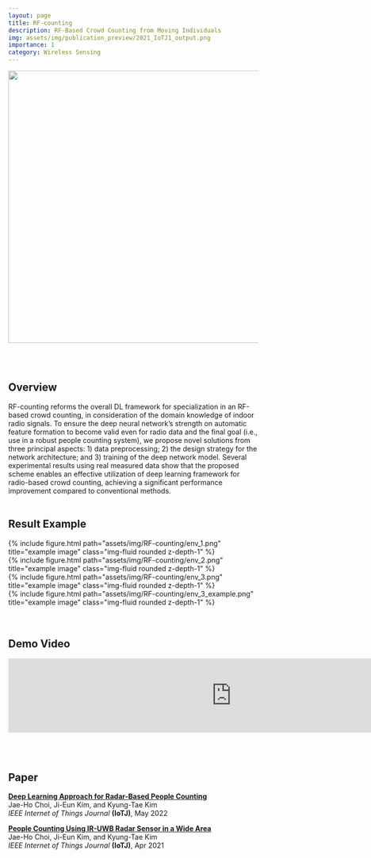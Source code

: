 ```yaml
---
layout: page
title: RF-counting
description: RF-Based Crowd Counting from Moving Individuals
img: assets/img/publication_preview/2021_IoTJ1_output.png
importance: 1
category: Wireless Sensing
---
```

<p align="center"><img src="https://jhchoi93.github.io/assets/img/publication_preview/2020_RadarConf_overall.png" width="550px"/></p>
<br><br>

## Overview
RF-counting reforms the overall DL framework for specialization in an RF-based crowd counting, in consideration of the domain knowledge of indoor radio signals. To ensure the deep neural network’s strength on automatic feature formation to become valid even for radio data and the final goal (i.e., use in a robust people counting system), we propose novel solutions from three principal aspects: 1) data preprocessing; 2) the design strategy for the network architecture; and 3) training of the deep network model. Several experimental results using real measured data show that the proposed scheme enables an effective utilization of deep learning framework for radio-based crowd counting, achieving a significant performance improvement compared to conventional methods.
<br><br>

## Result Example
<div class="row">
    <div class="col-sm mt-3 mt-md-0">
        {% include figure.html path="assets/img/RF-counting/env_1.png" title="example image" class="img-fluid rounded z-depth-1" %}
    </div>
    <div class="col-sm mt-3 mt-md-0">
        {% include figure.html path="assets/img/RF-counting/env_2.png" title="example image" class="img-fluid rounded z-depth-1" %}
    </div>
</div>
<div class="row justify-content-sm-center">
    <div class="col-sm-8 mt-3 mt-md-0">
        {% include figure.html path="assets/img/RF-counting/env_3.png" title="example image" class="img-fluid rounded z-depth-1" %}
    </div>
    <div class="col-sm-4 mt-3 mt-md-0">
        {% include figure.html path="assets/img/RF-counting/env_3_example.png" title="example image" class="img-fluid rounded z-depth-1" %}
    </div>
</div>
<br><br>

## Demo Video
<p align="center"><iframe width="900px" src="https://www.youtube.com/embed/SRfiu0eAav8" title="Radar-based people counting" frameborder="0" allow="accelerometer; autoplay; clipboard-write; encrypted-media; gyroscope; picture-in-picture" allowfullscreen></iframe></p>
<br><br>

## Paper
[**Deep Learning Approach for Radar-Based People Counting**](https://jhchoi93.github.io/assets/pdf/2022_IoTJ_RPC2_main.pdf)  
Jae-Ho Choi, Ji-Eun Kim, and Kyung-Tae Kim  
*IEEE Internet of Things Journal* **(IoTJ)**, May 2022

[**People Counting Using IR-UWB Radar Sensor in a Wide Area**](https://jhchoi93.github.io/assets/pdf/2021_IoTJ_RPC1_main.pdf)  
Jae-Ho Choi, Ji-Eun Kim, and Kyung-Tae Kim  
*IEEE Internet of Things Journal* **(IoTJ)**, Apr 2021